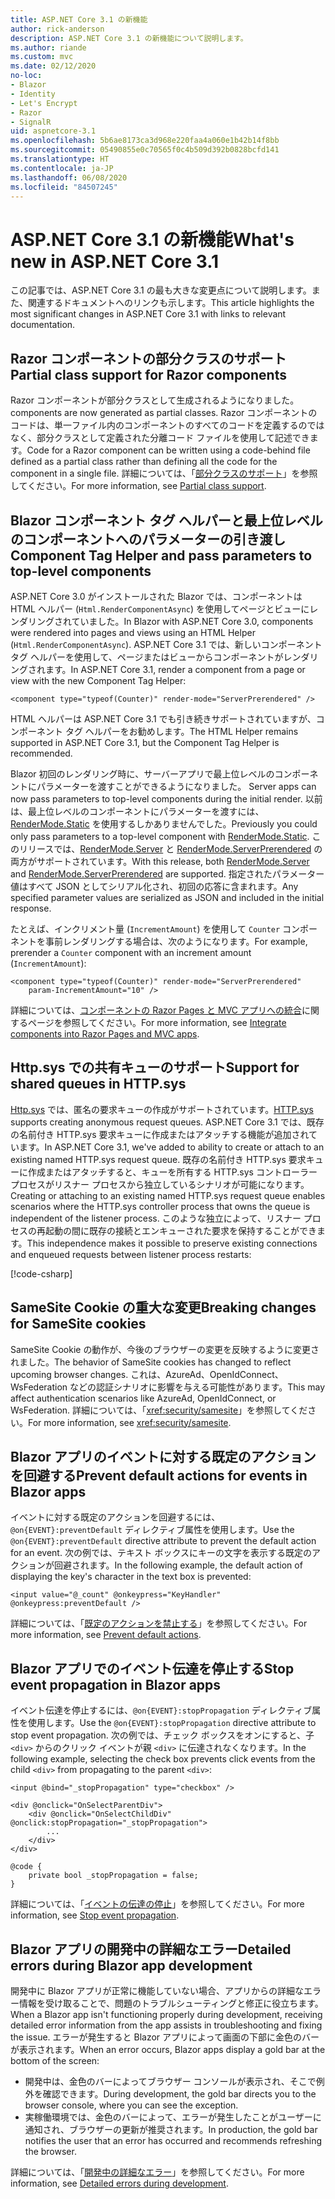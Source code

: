 ```yaml
---
title: ASP.NET Core 3.1 の新機能
author: rick-anderson
description: ASP.NET Core 3.1 の新機能について説明します。
ms.author: riande
ms.custom: mvc
ms.date: 02/12/2020
no-loc:
- Blazor
- Identity
- Let's Encrypt
- Razor
- SignalR
uid: aspnetcore-3.1
ms.openlocfilehash: 5b6ae8173ca3d968e220faa4a060e1b42b14f8bb
ms.sourcegitcommit: 05490855e0c70565f0c4b509d392b0828bcfd141
ms.translationtype: HT
ms.contentlocale: ja-JP
ms.lasthandoff: 06/08/2020
ms.locfileid: "84507245"
---
```

# <a name="whats-new-in-aspnet-core-31"></a><span data-ttu-id="3c841-103">ASP.NET Core 3.1 の新機能</span><span class="sxs-lookup"><span data-stu-id="3c841-103">What's new in ASP.NET Core 3.1</span></span>

<span data-ttu-id="3c841-104">この記事では、ASP.NET Core 3.1 の最も大きな変更点について説明します。また、関連するドキュメントへのリンクも示します。</span><span class="sxs-lookup"><span data-stu-id="3c841-104">This article highlights the most significant changes in ASP.NET Core 3.1 with links to relevant documentation.</span></span>

## <a name="partial-class-support-for-razor-components"></a><span data-ttu-id="3c841-105">Razor コンポーネントの部分クラスのサポート</span><span class="sxs-lookup"><span data-stu-id="3c841-105">Partial class support for Razor components</span></span>

Razor<span data-ttu-id="3c841-106"> コンポーネントが部分クラスとして生成されるようになりました。</span><span class="sxs-lookup"><span data-stu-id="3c841-106"> components are now generated as partial classes.</span></span> <span data-ttu-id="3c841-107">Razor コンポーネントのコードは、単一ファイル内のコンポーネントのすべてのコードを定義するのではなく、部分クラスとして定義された分離コード ファイルを使用して記述できます。</span><span class="sxs-lookup"><span data-stu-id="3c841-107">Code for a Razor component can be written using a code-behind file defined as a partial class rather than defining all the code for the component in a single file.</span></span> <span data-ttu-id="3c841-108">詳細については、「[部分クラスのサポート](xref:blazor/components#partial-class-support)」を参照してください。</span><span class="sxs-lookup"><span data-stu-id="3c841-108">For more information, see [Partial class support](xref:blazor/components#partial-class-support).</span></span>

## <a name="blazor-component-tag-helper-and-pass-parameters-to-top-level-components"></a>Blazor<span data-ttu-id="3c841-109"> コンポーネント タグ ヘルパーと最上位レベルのコンポーネントへのパラメーターの引き渡し</span><span class="sxs-lookup"><span data-stu-id="3c841-109"> Component Tag Helper and pass parameters to top-level components</span></span>

<span data-ttu-id="3c841-110">ASP.NET Core 3.0 がインストールされた Blazor では、コンポーネントは HTML ヘルパー (`Html.RenderComponentAsync`) を使用してページとビューにレンダリングされていました。</span><span class="sxs-lookup"><span data-stu-id="3c841-110">In Blazor with ASP.NET Core 3.0, components were rendered into pages and views using an HTML Helper (`Html.RenderComponentAsync`).</span></span> <span data-ttu-id="3c841-111">ASP.NET Core 3.1 では、新しいコンポーネント タグ ヘルパーを使用して、ページまたはビューからコンポーネントがレンダリングされます。</span><span class="sxs-lookup"><span data-stu-id="3c841-111">In ASP.NET Core 3.1, render a component from a page or view with the new Component Tag Helper:</span></span>

```cshtml
<component type="typeof(Counter)" render-mode="ServerPrerendered" />
```

<span data-ttu-id="3c841-112">HTML ヘルパーは ASP.NET Core 3.1 でも引き続きサポートされていますが、コンポーネント タグ ヘルパーをお勧めします。</span><span class="sxs-lookup"><span data-stu-id="3c841-112">The HTML Helper remains supported in ASP.NET Core 3.1, but the Component Tag Helper is recommended.</span></span>

Blazor<span data-ttu-id="3c841-113"> 初回のレンダリング時に、サーバーアプリで最上位レベルのコンポーネントにパラメーターを渡すことができるようになりました。</span><span class="sxs-lookup"><span data-stu-id="3c841-113"> Server apps can now pass parameters to top-level components during the initial render.</span></span> <span data-ttu-id="3c841-114">以前は、最上位レベルのコンポーネントにパラメーターを渡すには、[RenderMode.Static](xref:Microsoft.AspNetCore.Mvc.Rendering.RenderMode.Static) を使用するしかありませんでした。</span><span class="sxs-lookup"><span data-stu-id="3c841-114">Previously you could only pass parameters to a top-level component with [RenderMode.Static](xref:Microsoft.AspNetCore.Mvc.Rendering.RenderMode.Static).</span></span> <span data-ttu-id="3c841-115">このリリースでは、[RenderMode.Server](xref:Microsoft.AspNetCore.Mvc.Rendering.RenderMode.Server) と [RenderMode.ServerPrerendered](xref:Microsoft.AspNetCore.Mvc.Rendering.RenderMode.ServerPrerendered) の両方がサポートされています。</span><span class="sxs-lookup"><span data-stu-id="3c841-115">With this release, both [RenderMode.Server](xref:Microsoft.AspNetCore.Mvc.Rendering.RenderMode.Server) and [RenderMode.ServerPrerendered](xref:Microsoft.AspNetCore.Mvc.Rendering.RenderMode.ServerPrerendered) are supported.</span></span> <span data-ttu-id="3c841-116">指定されたパラメーター値はすべて JSON としてシリアル化され、初回の応答に含まれます。</span><span class="sxs-lookup"><span data-stu-id="3c841-116">Any specified parameter values are serialized as JSON and included in the initial response.</span></span>

<span data-ttu-id="3c841-117">たとえば、インクリメント量 (`IncrementAmount`) を使用して `Counter` コンポーネントを事前レンダリングする場合は、次のようになります。</span><span class="sxs-lookup"><span data-stu-id="3c841-117">For example, prerender a `Counter` component with an increment amount (`IncrementAmount`):</span></span>

```cshtml
<component type="typeof(Counter)" render-mode="ServerPrerendered" 
    param-IncrementAmount="10" />
```

<span data-ttu-id="3c841-118">詳細については、[コンポーネントの Razor Pages と MVC アプリへの統合](xref:blazor/integrate-components)に関するページを参照してください。</span><span class="sxs-lookup"><span data-stu-id="3c841-118">For more information, see [Integrate components into Razor Pages and MVC apps](xref:blazor/integrate-components).</span></span>

## <a name="support-for-shared-queues-in-httpsys"></a><span data-ttu-id="3c841-119">Http.sys での共有キューのサポート</span><span class="sxs-lookup"><span data-stu-id="3c841-119">Support for shared queues in HTTP.sys</span></span>

<span data-ttu-id="3c841-120">[Http.sys](xref:fundamentals/servers/httpsys) では、匿名の要求キューの作成がサポートされています。</span><span class="sxs-lookup"><span data-stu-id="3c841-120">[HTTP.sys](xref:fundamentals/servers/httpsys) supports creating anonymous request queues.</span></span> <span data-ttu-id="3c841-121">ASP.NET Core 3.1 では、既存の名前付き HTTP.sys 要求キューに作成またはアタッチする機能が追加されています。</span><span class="sxs-lookup"><span data-stu-id="3c841-121">In ASP.NET Core 3.1, we've added to ability to create or attach to an existing named HTTP.sys request queue.</span></span> <span data-ttu-id="3c841-122">既存の名前付き HTTP.sys 要求キューに作成またはアタッチすると、キューを所有する HTTP.sys コントローラー プロセスがリスナー プロセスから独立しているシナリオが可能になります。</span><span class="sxs-lookup"><span data-stu-id="3c841-122">Creating or attaching to an existing named HTTP.sys request queue enables scenarios where the HTTP.sys controller process that owns the queue is independent of the listener process.</span></span> <span data-ttu-id="3c841-123">このような独立によって、リスナー プロセスの再起動の間に既存の接続とエンキューされた要求を保持することができます。</span><span class="sxs-lookup"><span data-stu-id="3c841-123">This independence makes it possible to preserve existing connections and enqueued requests between listener process restarts:</span></span>

[!code-csharp[](sample/Program.cs?name=snippet)]

## <a name="breaking-changes-for-samesite-cookies"></a><span data-ttu-id="3c841-124">SameSite Cookie の重大な変更</span><span class="sxs-lookup"><span data-stu-id="3c841-124">Breaking changes for SameSite cookies</span></span>

<span data-ttu-id="3c841-125">SameSite Cookie の動作が、今後のブラウザーの変更を反映するように変更されました。</span><span class="sxs-lookup"><span data-stu-id="3c841-125">The behavior of SameSite cookies has changed to reflect upcoming browser changes.</span></span> <span data-ttu-id="3c841-126">これは、AzureAd、OpenIdConnect、WsFederation などの認証シナリオに影響を与える可能性があります。</span><span class="sxs-lookup"><span data-stu-id="3c841-126">This may affect authentication scenarios like AzureAd, OpenIdConnect, or WsFederation.</span></span> <span data-ttu-id="3c841-127">詳細については、「<xref:security/samesite>」を参照してください。</span><span class="sxs-lookup"><span data-stu-id="3c841-127">For more information, see <xref:security/samesite>.</span></span>

## <a name="prevent-default-actions-for-events-in-blazor-apps"></a><span data-ttu-id="3c841-128">Blazor アプリのイベントに対する既定のアクションを回避する</span><span class="sxs-lookup"><span data-stu-id="3c841-128">Prevent default actions for events in Blazor apps</span></span>

<span data-ttu-id="3c841-129">イベントに対する既定のアクションを回避するには、`@on{EVENT}:preventDefault` ディレクティブ属性を使用します。</span><span class="sxs-lookup"><span data-stu-id="3c841-129">Use the `@on{EVENT}:preventDefault` directive attribute to prevent the default action for an event.</span></span> <span data-ttu-id="3c841-130">次の例では、テキスト ボックスにキーの文字を表示する既定のアクションが回避されます。</span><span class="sxs-lookup"><span data-stu-id="3c841-130">In the following example, the default action of displaying the key's character in the text box is prevented:</span></span>

```razor
<input value="@_count" @onkeypress="KeyHandler" @onkeypress:preventDefault />
```

<span data-ttu-id="3c841-131">詳細については、「[既定のアクションを禁止する](xref:blazor/event-handling#prevent-default-actions)」を参照してください。</span><span class="sxs-lookup"><span data-stu-id="3c841-131">For more information, see [Prevent default actions](xref:blazor/event-handling#prevent-default-actions).</span></span>

## <a name="stop-event-propagation-in-blazor-apps"></a><span data-ttu-id="3c841-132">Blazor アプリでのイベント伝達を停止する</span><span class="sxs-lookup"><span data-stu-id="3c841-132">Stop event propagation in Blazor apps</span></span>

<span data-ttu-id="3c841-133">イベント伝達を停止するには、`@on{EVENT}:stopPropagation` ディレクティブ属性を使用します。</span><span class="sxs-lookup"><span data-stu-id="3c841-133">Use the `@on{EVENT}:stopPropagation` directive attribute to stop event propagation.</span></span> <span data-ttu-id="3c841-134">次の例では、チェック ボックスをオンにすると、子 `<div>` からのクリック イベントが親 `<div>` に伝達されなくなります。</span><span class="sxs-lookup"><span data-stu-id="3c841-134">In the following example, selecting the check box prevents click events from the child `<div>` from propagating to the parent `<div>`:</span></span>

```razor
<input @bind="_stopPropagation" type="checkbox" />

<div @onclick="OnSelectParentDiv">
    <div @onclick="OnSelectChildDiv" @onclick:stopPropagation="_stopPropagation">
        ...
    </div>
</div>

@code {
    private bool _stopPropagation = false;
}
```

<span data-ttu-id="3c841-135">詳細については、「[イベントの伝達の停止](xref:blazor/event-handling#stop-event-propagation)」を参照してください。</span><span class="sxs-lookup"><span data-stu-id="3c841-135">For more information, see [Stop event propagation](xref:blazor/event-handling#stop-event-propagation).</span></span>

## <a name="detailed-errors-during-blazor-app-development"></a><span data-ttu-id="3c841-136">Blazor アプリの開発中の詳細なエラー</span><span class="sxs-lookup"><span data-stu-id="3c841-136">Detailed errors during Blazor app development</span></span>

<span data-ttu-id="3c841-137">開発中に Blazor アプリが正常に機能していない場合、アプリからの詳細なエラー情報を受け取ることで、問題のトラブルシューティングと修正に役立ちます。</span><span class="sxs-lookup"><span data-stu-id="3c841-137">When a Blazor app isn't functioning properly during development, receiving detailed error information from the app assists in troubleshooting and fixing the issue.</span></span> <span data-ttu-id="3c841-138">エラーが発生すると Blazor アプリによって画面の下部に金色のバーが表示されます。</span><span class="sxs-lookup"><span data-stu-id="3c841-138">When an error occurs, Blazor apps display a gold bar at the bottom of the screen:</span></span>

* <span data-ttu-id="3c841-139">開発中は、金色のバーによってブラウザー コンソールが表示され、そこで例外を確認できます。</span><span class="sxs-lookup"><span data-stu-id="3c841-139">During development, the gold bar directs you to the browser console, where you can see the exception.</span></span>
* <span data-ttu-id="3c841-140">実稼働環境では、金色のバーによって、エラーが発生したことがユーザーに通知され、ブラウザーの更新が推奨されます。</span><span class="sxs-lookup"><span data-stu-id="3c841-140">In production, the gold bar notifies the user that an error has occurred and recommends refreshing the browser.</span></span>

<span data-ttu-id="3c841-141">詳細については、「[開発中の詳細なエラー](xref:blazor/handle-errors#detailed-errors-during-development)」を参照してください。</span><span class="sxs-lookup"><span data-stu-id="3c841-141">For more information, see [Detailed errors during development](xref:blazor/handle-errors#detailed-errors-during-development).</span></span>
